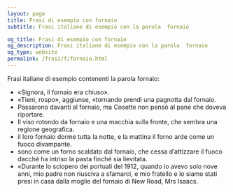```yaml
---
layout: page
title: Frasi di esempio con fornaio 
subtitle: Frasi italiane di esempio con la parola  fornaio

og_title: Frasi di esempio con fornaio 
og_description: Frasi italiane di esempio con la parola  fornaio
og_type: website
permalink: /frasi/f/fornaio.html
---
```


Frasi italiane di esempio contenenti la parola fornaio:


- «Signora, il fornaio era chiuso».
- «Tieni, rospo», aggiunse, «tornando prendi una pagnotta dal fornaio.
- Passarono davanti al fornaio, ma Cosette non pensò al pane che doveva riportare.
- Il viso rotondo da fornaio e una macchia sulla fronte, che sembra una regione geografica.
- il loro fornaio dorme tutta la notte, e la mattina il forno arde come un fuoco divampante.
- sono come un forno scaldato dal fornaio, che cessa d’attizzare il fuoco dacché ha intriso la pasta finché sia lievitata.
- «Durante lo sciopero dei portuali del 1912, quando io avevo solo nove anni, mio padre non riusciva a sfamarci, e mio fratello e io siamo stati presi in casa dalla moglie del fornaio di New Road, Mrs Isaacs.
